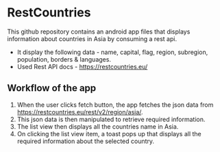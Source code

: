 # RestCountries

This github repository contains an android app files that displays information about
countries in Asia  by consuming a rest api.

- It display the following data - name, capital, flag, region, subregion, population, borders &
languages.
- Used Rest API docs - https://restcountries.eu/ 

## Workflow of the app

1. When the user clicks fetch button, the app fetches the json data from https://restcountries.eu/rest/v2/region/asia/.
2. This json data is then manipulated to retrieve required information.
3. The list view then displays all the countries name in Asia.
4. On clicking the list view item, a toast pops up that displays all the required information about the selected country.

[^1]: Created by **Siddharth Dubey**